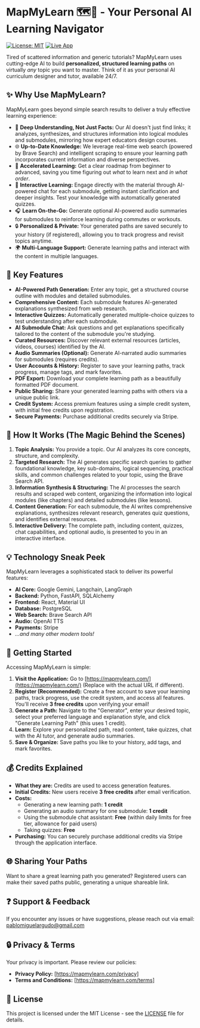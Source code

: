 # MapMyLearn 🗺️🧠 - Your Personal AI Learning Navigator

[![License: MIT](https://img.shields.io/badge/License-MIT-yellow.svg)](https://opensource.org/licenses/MIT)
[![Live App](https://img.shields.io/badge/Live%20App-mapmylearn.com-brightgreen)](https://mapmylearn.com/)

Tired of scattered information and generic tutorials? MapMyLearn uses cutting-edge AI to build **personalized, structured learning paths** on virtually *any* topic you want to master. Think of it as your personal AI curriculum designer and tutor, available 24/7.

## ✨ Why Use MapMyLearn?

MapMyLearn goes beyond simple search results to deliver a truly effective learning experience:

*   🧠 **Deep Understanding, Not Just Facts:** Our AI doesn't just find links; it analyzes, synthesizes, and structures information into logical modules and submodules, mirroring how expert educators design courses.
*   🌐 **Up-to-Date Knowledge:** We leverage real-time web search (powered by Brave Search) and intelligent scraping to ensure your learning path incorporates current information and diverse perspectives.
*   🚀 **Accelerated Learning:** Get a clear roadmap from beginner to advanced, saving you time figuring out *what* to learn next and *in what order*.
*   💬 **Interactive Learning:** Engage directly with the material through AI-powered chat for each submodule, getting instant clarification and deeper insights. Test your knowledge with automatically generated quizzes.
*   🎧 **Learn On-the-Go:** Generate optional AI-powered audio summaries for submodules to reinforce learning during commutes or workouts.
*   🔒 **Personalized & Private:** Your generated paths are saved securely to your history (if registered), allowing you to track progress and revisit topics anytime.
*   🌍 **Multi-Language Support:** Generate learning paths and interact with the content in multiple languages.

## 🚀 Key Features

*   **AI-Powered Path Generation:** Enter any topic, get a structured course outline with modules and detailed submodules.
*   **Comprehensive Content:** Each submodule features AI-generated explanations synthesized from web research.
*   **Interactive Quizzes:** Automatically generated multiple-choice quizzes to test understanding after each submodule.
*   **AI Submodule Chat:** Ask questions and get explanations specifically tailored to the content of the submodule you're studying.
*   **Curated Resources:** Discover relevant external resources (articles, videos, courses) identified by the AI.
*   **Audio Summaries (Optional):** Generate AI-narrated audio summaries for submodules (requires credits).
*   **User Accounts & History:** Register to save your learning paths, track progress, manage tags, and mark favorites.
*   **PDF Export:** Download your complete learning path as a beautifully formatted PDF document.
*   **Public Sharing:** Share your generated learning paths with others via a unique public link.
*   **Credit System:** Access premium features using a simple credit system, with initial free credits upon registration.
*   **Secure Payments:** Purchase additional credits securely via Stripe.

## 🤔 How It Works (The Magic Behind the Scenes)

1.  **Topic Analysis:** You provide a topic. Our AI analyzes its core concepts, structure, and complexity.
2.  **Targeted Research:** The AI generates specific search queries to gather foundational knowledge, key sub-domains, logical sequencing, practical skills, and common challenges related to your topic, using the Brave Search API.
3.  **Information Synthesis & Structuring:** The AI processes the search results and scraped web content, organizing the information into logical modules (like chapters) and detailed submodules (like lessons).
4.  **Content Generation:** For each submodule, the AI writes comprehensive explanations, synthesizes relevant research, generates quiz questions, and identifies external resources.
5.  **Interactive Delivery:** The complete path, including content, quizzes, chat capabilities, and optional audio, is presented to you in an interactive interface.

## 💡 Technology Sneak Peek

MapMyLearn leverages a sophisticated stack to deliver its powerful features:

*   **AI Core:** Google Gemini, Langchain, LangGraph
*   **Backend:** Python, FastAPI, SQLAlchemy
*   **Frontend:** React, Material UI
*   **Database:** PostgreSQL
*   **Web Search:** Brave Search API
*   **Audio:** OpenAI TTS
*   **Payments:** Stripe
*   *...and many other modern tools!*

## 🚦 Getting Started

Accessing MapMyLearn is simple:

1.  **Visit the Application:** Go to [https://mapmylearn.com/](https://mapmylearn.com/) (Replace with the actual URL if different).
2.  **Register (Recommended):** Create a free account to save your learning paths, track progress, use the credit system, and access all features. You'll receive **3 free credits** upon verifying your email!
3.  **Generate a Path:** Navigate to the "Generator", enter your desired topic, select your preferred language and explanation style, and click "Generate Learning Path" (this uses 1 credit).
4.  **Learn:** Explore your personalized path, read content, take quizzes, chat with the AI tutor, and generate audio summaries.
5.  **Save & Organize:** Save paths you like to your history, add tags, and mark favorites.

## 💰 Credits Explained

*   **What they are:** Credits are used to access generation features.
*   **Initial Credits:** New users receive **3 free credits** after email verification.
*   **Costs:**
    *   Generating a new learning path: **1 credit**
    *   Generating an audio summary for one submodule: **1 credit**
    *   Using the submodule chat assistant: **Free** (within daily limits for free tier, allowance for paid users)
    *   Taking quizzes: **Free**
*   **Purchasing:** You can securely purchase additional credits via Stripe through the application interface.

## 🌐 Sharing Your Paths

Want to share a great learning path you generated? Registered users can make their saved paths public, generating a unique shareable link.

## ❓ Support & Feedback

If you encounter any issues or have suggestions, please reach out via email: [pablomiguelargudo@gmail.com](mailto:pablomiguelargudo@gmail.com)

## 🔒 Privacy & Terms

Your privacy is important. Please review our policies:

*   **Privacy Policy:** [https://mapmylearn.com/privacy] <!-- Add actual link -->
*   **Terms and Conditions:** [https://mapmylearn.com/terms]

## 📄 License

This project is licensed under the MIT License - see the [LICENSE](LICENSE) file for details.